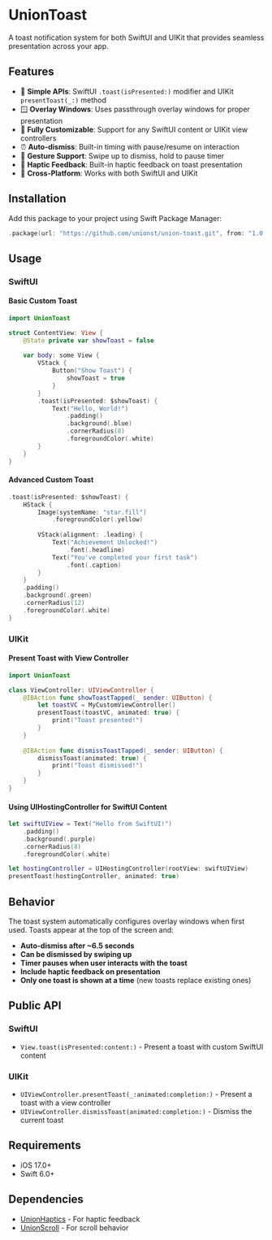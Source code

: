 # UnionToast

A toast notification system for both SwiftUI and UIKit that provides seamless presentation across your app.

## Features

- 🎯 **Simple APIs**: SwiftUI `.toast(isPresented:)` modifier and UIKit `presentToast(_:)` method
- 🪟 **Overlay Windows**: Uses passthrough overlay windows for proper presentation
- 🎨 **Fully Customizable**: Support for any SwiftUI content or UIKit view controllers
- ⏰ **Auto-dismiss**: Built-in timing with pause/resume on interaction
- 📱 **Gesture Support**: Swipe up to dismiss, hold to pause timer
- 🎵 **Haptic Feedback**: Built-in haptic feedback on toast presentation
- 🔄 **Cross-Platform**: Works with both SwiftUI and UIKit

## Installation

Add this package to your project using Swift Package Manager:

```swift
.package(url: "https://github.com/unionst/union-toast.git", from: "1.0.0")
```

## Usage

### SwiftUI

#### Basic Custom Toast

```swift
import UnionToast

struct ContentView: View {
    @State private var showToast = false
    
    var body: some View {
        VStack {
            Button("Show Toast") {
                showToast = true
            }
        }
        .toast(isPresented: $showToast) {
            Text("Hello, World!")
                .padding()
                .background(.blue)
                .cornerRadius(8)
                .foregroundColor(.white)
        }
    }
}
```

#### Advanced Custom Toast

```swift
.toast(isPresented: $showToast) {
    HStack {
        Image(systemName: "star.fill")
            .foregroundColor(.yellow)
        
        VStack(alignment: .leading) {
            Text("Achievement Unlocked!")
                .font(.headline)
            Text("You've completed your first task")
                .font(.caption)
        }
    }
    .padding()
    .background(.green)
    .cornerRadius(12)
    .foregroundColor(.white)
}
```

### UIKit

#### Present Toast with View Controller

```swift
import UnionToast

class ViewController: UIViewController {
    @IBAction func showToastTapped(_ sender: UIButton) {
        let toastVC = MyCustomViewController()
        presentToast(toastVC, animated: true) {
            print("Toast presented!")
        }
    }
    
    @IBAction func dismissToastTapped(_ sender: UIButton) {
        dismissToast(animated: true) {
            print("Toast dismissed!")
        }
    }
}
```

#### Using UIHostingController for SwiftUI Content

```swift
let swiftUIView = Text("Hello from SwiftUI!")
    .padding()
    .background(.purple)
    .cornerRadius(8)
    .foregroundColor(.white)

let hostingController = UIHostingController(rootView: swiftUIView)
presentToast(hostingController, animated: true)
```

## Behavior

The toast system automatically configures overlay windows when first used. Toasts appear at the top of the screen and:

- **Auto-dismiss after ~6.5 seconds**
- **Can be dismissed by swiping up**
- **Timer pauses when user interacts with the toast**
- **Include haptic feedback on presentation**
- **Only one toast is shown at a time** (new toasts replace existing ones)

## Public API

### SwiftUI
- `View.toast(isPresented:content:)` - Present a toast with custom SwiftUI content

### UIKit  
- `UIViewController.presentToast(_:animated:completion:)` - Present a toast with a view controller
- `UIViewController.dismissToast(animated:completion:)` - Dismiss the current toast

## Requirements

- iOS 17.0+
- Swift 6.0+

## Dependencies

- [UnionHaptics](https://github.com/unionst/union-haptics) - For haptic feedback
- [UnionScroll](https://github.com/unionst/union-scroll) - For scroll behavior



